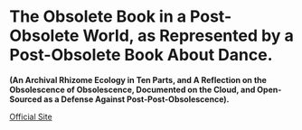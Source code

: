 # The Obsolete Book in a Post-Obsolete World, as Represented by a Post-Obsolete Book About Dance.

**(An Archival Rhizome Ecology in Ten Parts,
and A Reflection on the Obsolescence of Obsolescence,
Documented on the Cloud,
and Open-Sourced as a Defense Against Post-Post-Obsolescence).**

[Official Site](http://www.post-obsolete.com)


